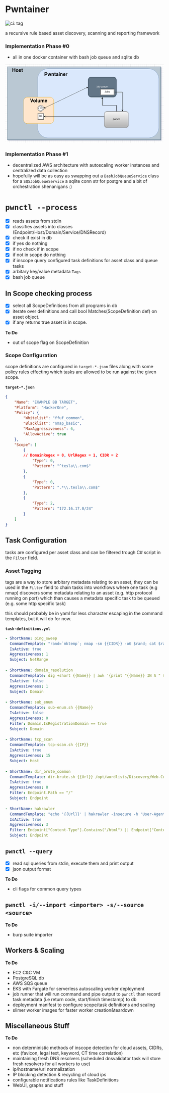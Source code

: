 
# Pwntainer

![ci: tag](https://github.com/aristosMiliaressis/pwntainer/actions/workflows/ci.yml/badge.svg)

 a recursive rule based asset discovery, scanning and reporting framework 

### Implementation Phase #0

- all in one docker container with bash job queue and sqlite db

![arch-phase0](img/arch-phase0.png)

### Implementation Phase #1

- decentralized AWS architecture with autoscaling worker instances and centralized data collection
- hopefully will be as easy as swapping out a `BashJobQueueService` class for a `SQSJobQueueService` a sqlite conn str for postgre and a bit of orchestration shenanigans :)

# `pwnctl --process`

- [x] reads assets from stdin
- [x] classifies assets into classes (Endpoint/Host/Domain/Service/DNSRecord)
- [x] check if exist in db
- [x] if yes do nothing
- [x] if no check if in scope
- [x] if not in scope do nothing
- [x] if inscope query configured task definitions for asset class and queue tasks
- [x] arbitary key/value metadata `Tags`
- [x] bash job queue

## In Scope checking process

- [x] select all ScopeDefinitions from all programs in db
- [x] iterate over definitions and call bool Matches(ScopeDefinition def) on asset object.
- [x] if any returns true asset is in scope.

**To Do**
- out of scope flag on ScopeDefinition

### Scope Configuration

scope definitions are configured in `target-*.json` files along with some policy rules effecting which tasks are allowed to be run against the given scope.

**`target-*.json`**
```JSON
{
    "Name": "EXAMPLE BB TARGET",
    "Platform": "HackerOne",
    "Policy": {
        "Whitelist": "ffuf_common",
        "Blacklist": "nmap_basic",
        "MaxAggressiveness": 6,
        "AllowActive": true
    },
    "Scope": [
        {
	    // DomainRegex = 0, UrlRegex = 1, CIDR = 2
            "Type": 0,
            "Pattern": "^tesla\\.com$"
        },
        {
            "Type": 0,
            "Pattern": ".*\\.tesla\\.com$"
        },
        {
            "Type": 2,
            "Pattern": "172.16.17.0/24"
        }
    ]
}
```

## Task Configuration

tasks are configured per asset class and can be filtered trough C# script in the `Filter` field. 

### Asset Tagging

tags are a way to store arbitary metadata relating to an asset, they can be used in the `Filter` field to chain tasks into workflows where one task (e.g nmap) discovers some metadata relating to an asset (e.g. http protocol running on port) which than causes a metadata specific task to be queued (e.g. some http specific task)

this should probably be in yaml for less character escaping in the command templates, but it will do for now.

**`task-definitions.yml`**
```YAML
- ShortName: ping_sweep
  CommandTemplate: "rand=`mktemp`; nmap -sn {{CIDR}} -oG $rand; cat $rand | grep 'Status: Up' | cut -f 2 -d ' '"
  IsActive: true
  Aggressiveness: 1
  Subject: NetRange

- ShortName: domain_resolution
  CommandTemplate: dig +short {{Name}} | awk '{print "{{Name}} IN A " $1}'
  IsActive: false
  Aggressiveness: 1
  Subject: Domain

- ShortName: sub_enum
  CommandTemplate: sub-enum.sh {{Name}}
  IsActive: false
  Aggressiveness: 0
  Filter: Domain.IsRegistrationDomain == true
  Subject: Domain

- ShortName: tcp_scan
  CommandTemplate: tcp-scan.sh {{IP}}
  IsActive: true
  Aggressiveness: 15
  Subject: Host

- ShortName: dir_brute_common
  CommandTemplate: dir-brute.sh {{Url}} /opt/wordlists/Discovery/Web-Content/common.txt
  IsActive: true
  Aggressiveness: 8
  Filter: Endpoint.Path == "/"
  Subject: Endpoint

- ShortName: hakrawler
  CommandTemplate: "echo '{{Url}}' | hakrawler -insecure -h 'User-Agent: Mozilla/5.0'"
  IsActive: true
  Aggressiveness: 3
  Filter: Endpoint["Content-Type"].Contains("/html") || Endpoint["Content-Type"].Contains("/xhtml")
  Subject: Endpoint
```

## `pwnctl --query`

- [x] read sql queries from stdin, execute them and print output
- [x] json output format

**To Do**
- cli flags for common query types

## `pwnctl -i/--import <importer> -s/--source <source>`

**To Do**
- burp suite importer

## Workers & Scaling

**To Do**
- EC2 C&C VM 
- PostgreSQL db
- AWS SQS queue 
- EKS with Fargate for serverless autoscaling worker deployment
- job runner that will run command and pipe output to `pwnctl` than record task metadata (i.e return code, start/finish timestamp) to db
- deployment manifest to configure scope/task definitions and scaling
- slimer worker images for faster worker creation&teardown

## Miscellaneous Stuff

**To Do**
- non deterministic methods of inscope detection for cloud assets, CIDRs, etc (favicon, legal text, keyword, CT time correlation)
- maintaining fresh DNS resolvers (scheduled dnsvalidator task will store fresh resolvers for all workers to use)
- ip/hostname/url normalization
- IP blocking detection & recycling of cloud ips
- configurable notifications rules like TaskDefinitions
- WebUI, graphs and stuff
